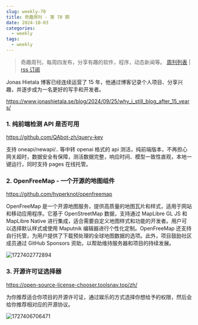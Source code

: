 ```yaml
---
slug: weekly-70
title: 奇趣周刊 - 第 70 期
date: 2024-10-03
categories:
  - weekly
tags:
  - weekly
---
```


> 奇趣周刊，每周四发布，分享有趣的软件，程序，动态新闻等。 [周刊列表](/categories/weekly/) | [rss 订阅](/categories/weekly/index.xml)

Jonas Hietala 博客已经连续运营了 15 年，他通过博客记录个人项目、分享兴趣，并逐步成为一名更好的写手和开发者。

https://www.jonashietala.se/blog/2024/09/25/why_i_still_blog_after_15_years/

### 1. 纯前端检测 API 是否可用

https://github.com/QAbot-zh/query-key

支持 oneapi/newapi/.. 等中转 openai 格式的 api 测活，纯前端版本，不再担心网关超时，数据安全有保障，测活数据完整，响应时间、模型一致性直观，本地一键运行，同时支持 pages 在线托管。

### 2. OpenFreeMap - 一个开源的地图组件

https://github.com/hyperknot/openfreemap

OpenFreeMap 是一个开源地图服务，提供高质量的地图瓦片和样式，适用于网站和移动应用程序。它基于 OpenStreetMap 数据，支持通过 MapLibre GL JS 和 MapLibre Native 进行集成，适合需要自定义地图样式和功能的开发者。用户可以选择默认样式或使用 Maputnik 编辑器进行个性化定制。OpenFreeMap 还支持自行托管，为用户提供了下载预处理的全球地图数据的选项。此外，项目鼓励社区成员通过 GitHub Sponsors 资助，以帮助维持服务器和项目的持续发展。

![1727402772894](https://imgurl.zishu.me/2024/09/1727402772894.webp)

### 3. 开源许可证选择器

https://open-source-license-chooser.toolsnav.top/zh/

为你推荐适合你项目的开源许可证，通过娱乐的方式选择你想给予的权限，然后会给你推荐相对应的开源协议。

![1727406706471](https://imgurl.zishu.me/2024/09/1727406706471.webp)
